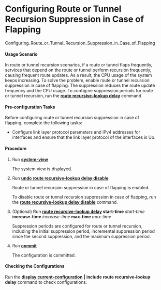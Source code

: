 Configuring Route or Tunnel Recursion Suppression in Case of Flapping
=====================================================================

Configuring_Route_or_Tunnel_Recursion_Suppression_in_Case_of_Flapping

#### Usage Scenario

In route or tunnel recursion scenarios, if a route or tunnel flaps frequently, services that depend on the route or tunnel perform recursion frequently, causing frequent route updates. As a result, the CPU usage of the system keeps increasing. To solve the problem, enable route or tunnel recursion suppression in case of flapping. The suppression reduces the route update frequency and the CPU usage. To configure suppression periods for route or tunnel recursion, run the [**route recursive-lookup delay**](cmdqueryname=route+recursive-lookup+delay) command.


#### Pre-configuration Tasks

Before configuring route or tunnel recursion suppression in case of flapping, complete the following tasks:

* Configure link layer protocol parameters and IPv4 addresses for interfaces and ensure that the link layer protocol of the interfaces is Up.

#### Procedure

1. Run [**system-view**](cmdqueryname=system-view)
   
   
   
   The system view is displayed.
2. Run [**undo route recursive-lookup delay disable**](cmdqueryname=undo+route+recursive-lookup+delay+disable)
   
   
   
   Route or tunnel recursion suppression in case of flapping is enabled.
   
   
   
   To disable route or tunnel recursion suppression in case of flapping, run the [**route recursive-lookup delay disable**](cmdqueryname=route+recursive-lookup+delay+disable) command.
3. (Optional) Run [**route recursive-lookup delay**](cmdqueryname=route+recursive-lookup+delay) **start-time** *start-time* **increase-time** *increase-time* **max-time** *max-time*
   
   
   
   Suppression periods are configured for route or tunnel recursion, including the initial suppression period, incremental suppression period since the second suppression, and the maximum suppression period.
4. Run [**commit**](cmdqueryname=commit)
   
   
   
   The configuration is committed.

#### Checking the Configurations

Run the [**display current-configuration**](cmdqueryname=display+current-configuration) **|** **include** **route recursive-lookup delay** command to check configurations.